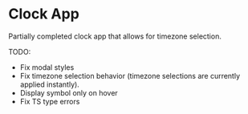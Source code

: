 # Clock App

Partially completed clock app that allows for timezone selection.

TODO:

- Fix modal styles
- Fix timezone selection behavior (timezone selections are currently applied instantly).
- Display symbol only on hover
- Fix TS type errors
